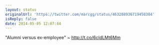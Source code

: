 ```yaml
---
layout: status
originalUrl: 'https://twitter.com/marcgg/status/463288936719458304'
isReply: false
date: 2014-05-05 12:07:44
---
```


"Alumni versus ex-employee" ~ http://t.co/6cldLMt6Mm
